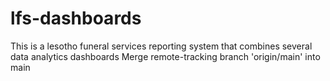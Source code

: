 # lfs-dashboards
This is a lesotho funeral services reporting system that combines several data analytics dashboards
Merge remote-tracking branch 'origin/main' into main
